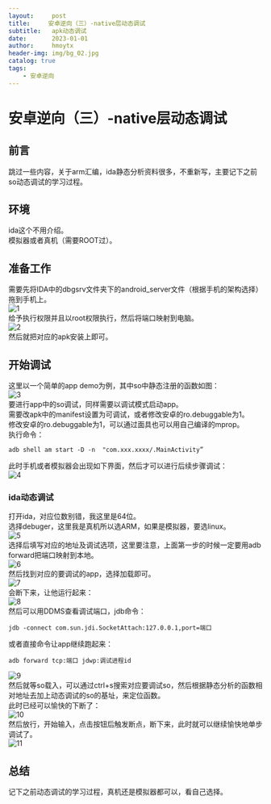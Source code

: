 ```yaml
---
layout:     post
title:     安卓逆向（三）-native层动态调试
subtitle:   apk动态调试
date:       2023-01-01
author:     hmoytx
header-img: img/bg_02.jpg
catalog: true
tags:
    - 安卓逆向
---
```

#  安卓逆向（三）-native层动态调试

## 前言
跳过一些内容，关于arm汇编，ida静态分析资料很多，不重新写，主要记下之前so动态调试的学习过程。  

## 环境
ida这个不用介绍。   
模拟器或者真机（需要ROOT过）。   


## 准备工作
需要先将IDA中的dbgsrv文件夹下的android_server文件（根据手机的架构选择）拖到手机上。    
![1](/img/230101_idaserver.png)  
给予执行权限并且以root权限执行，然后将端口映射到电脑。    
![2](/img/230101_as.png)  
然后就把对应的apk安装上即可。  



## 开始调试
这里以一个简单的app demo为例，其中so中静态注册的函数如图：  
![3](/img/230101_soaddr.png)  
要进行app中的so调试，同样需要以调试模式启动app。  
需要改apk中的manifest设置为可调试，或者修改安卓的ro.debuggable为1。   
修改安卓的ro.debuggable为1，可以通过面具也可以用自己编译的mprop。  	
执行命令：  
```
adb shell am start -D -n  "com.xxx.xxxx/.MainActivity”   
```
此时手机或者模拟器会出现如下界面，然后才可以进行后续步骤调试：   
![4](/img/230101_adbdebug.png)   


  
### ida动态调试
打开ida，对应位数别错，我这里是64位。  
选择debuger，这里我是真机所以选ARM，如果是模拟器，要选linux。  
![5](/img/230101_idadebuger.png)   
选择后填写对应的地址及调试选项，这里要注意，上面第一步的时候一定要用adb forward把端口映射到本地。  
![6](/img/230101_options.png)   
然后找到对应的要调试的app，选择加载即可。  
![7](/img/230101_attach.png)    
会断下来，让他运行起来：  
![8](/img/230101_idaattach.png)    
然后可以用DDMS查看调试端口，jdb命令：  
```
jdb -connect com.sun.jdi.SocketAttach:127.0.0.1,port=端口 
```
或者直接命令让app继续跑起来：  
```
adb forward tcp:端口 jdwp:调试进程id
```
![9](/img/230101_jdb.png)    
然后就等so载入，可以通过ctrl+s搜索对应要调试so，然后根据静态分析的函数相对地址去加上动态调试的so的基址，来定位函数。  
此时已经可以愉快的下断了：  
![10](/img/230101_func.png)    
然后放行，开始输入，点击按钮后触发断点，断下来，此时就可以继续愉快地单步调试了。  
![11](/img/230101_idadebug.png)    



## 总结
记下之前动态调试的学习过程，真机还是模拟器都可以，看自己选择。  

